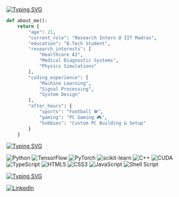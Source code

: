 [![Typing SVG](https://readme-typing-svg.demolab.com?font=Fira+Code&weight=600&size=32&duration=3000&pause=999999&color=FF6B6B&random=false&width=500&height=70&lines=Hi%2C+I%27m+Achuthan!+%F0%9F%91%8B)](https://git.io/typing-svg)
```python
def about_me():
    return {
        "age": 21,
        "current_role": "Research Intern @ IIT Madras",
        "education": "B.Tech Student",
        "research_interests": [
            "Healthcare AI",
            "Medical Diagnostic Systems",
            "Physics Simulations"
        ],
        "coding_experience": [
            "Machine Learning",
            "Signal Processing",
            "System Design"
        ],
        "after_hours": {
            "sports": "Football ⚽",
            "gaming": "PC Gaming 🎮",
            "hobbies": "Custom PC Building & Setup"
        }
    }
```
[![Typing SVG](https://readme-typing-svg.demolab.com?font=Fira+Code&weight=600&size=32&duration=3000&pause=999999&color=38BDF8&random=false&width=500&height=70&lines=Tech+Stack+%F0%9F%9B%A0)](https://git.io/typing-svg)

![Python](https://img.shields.io/badge/Python-FFD43B?style=for-the-badge&logo=python&logoColor=blue)
![TensorFlow](https://img.shields.io/badge/TensorFlow-FF6F00?style=for-the-badge&logo=tensorflow&logoColor=white)
![PyTorch](https://img.shields.io/badge/PyTorch-EE4C2C?style=for-the-badge&logo=pytorch&logoColor=white)
![scikit-learn](https://img.shields.io/badge/scikit--learn-%23F7931E.svg?style=for-the-badge&logo=scikit-learn&logoColor=white)
![C++](https://img.shields.io/badge/C%2B%2B-00599C?style=for-the-badge&logo=c%2B%2B&logoColor=white)
![CUDA](https://img.shields.io/badge/CUDA-76B900?style=for-the-badge&logo=nvidia&logoColor=white)
![TypeScript](https://img.shields.io/badge/TypeScript-007ACC?style=for-the-badge&logo=typescript&logoColor=white)
![HTML5](https://img.shields.io/badge/HTML5-E34F26?style=for-the-badge&logo=html5&logoColor=white)
![CSS3](https://img.shields.io/badge/CSS3-1572B6?style=for-the-badge&logo=css3&logoColor=white)
![JavaScript](https://img.shields.io/badge/JavaScript-F7DF1E?style=for-the-badge&logo=javascript&logoColor=black)
![Shell Script](https://img.shields.io/badge/Shell_Script-121011?style=for-the-badge&logo=gnu-bash&logoColor=white)

[![Typing SVG](https://readme-typing-svg.demolab.com?font=Fira+Code&weight=600&size=32&duration=3000&pause=999999&color=4ADE80&random=false&width=500&height=70&lines=Connect+With+Me+%F0%9F%93%AB)](https://git.io/typing-svg)

[![LinkedIn](https://img.shields.io/badge/LinkedIn-0077B5?style=for-the-badge&logo=linkedin&logoColor=white)](https://www.linkedin.com/in/achuthan-rathinam-5b83b22a7/)
